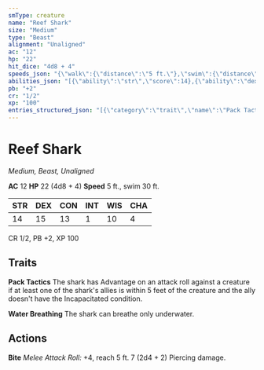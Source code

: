 ```yaml
---
smType: creature
name: "Reef Shark"
size: "Medium"
type: "Beast"
alignment: "Unaligned"
ac: "12"
hp: "22"
hit_dice: "4d8 + 4"
speeds_json: "{\"walk\":{\"distance\":\"5 ft.\"},\"swim\":{\"distance\":\"30 ft.\"}}"
abilities_json: "[{\"ability\":\"str\",\"score\":14},{\"ability\":\"dex\",\"score\":15},{\"ability\":\"con\",\"score\":13},{\"ability\":\"int\",\"score\":1},{\"ability\":\"wis\",\"score\":10},{\"ability\":\"cha\",\"score\":4}]"
pb: "+2"
cr: "1/2"
xp: "100"
entries_structured_json: "[{\"category\":\"trait\",\"name\":\"Pack Tactics\",\"text\":\"The shark has Advantage on an attack roll against a creature if at least one of the shark's allies is within 5 feet of the creature and the ally doesn't have the Incapacitated condition.\"},{\"category\":\"trait\",\"name\":\"Water Breathing\",\"text\":\"The shark can breathe only underwater.\"},{\"category\":\"action\",\"name\":\"Bite\",\"text\":\"*Melee Attack Roll:* +4, reach 5 ft. 7 (2d4 + 2) Piercing damage.\"}]"
---
```


# Reef Shark
*Medium, Beast, Unaligned*

**AC** 12
**HP** 22 (4d8 + 4)
**Speed** 5 ft., swim 30 ft.

| STR | DEX | CON | INT | WIS | CHA |
| --- | --- | --- | --- | --- | --- |
| 14 | 15 | 13 | 1 | 10 | 4 |

CR 1/2, PB +2, XP 100

## Traits

**Pack Tactics**
The shark has Advantage on an attack roll against a creature if at least one of the shark's allies is within 5 feet of the creature and the ally doesn't have the Incapacitated condition.

**Water Breathing**
The shark can breathe only underwater.

## Actions

**Bite**
*Melee Attack Roll:* +4, reach 5 ft. 7 (2d4 + 2) Piercing damage.
